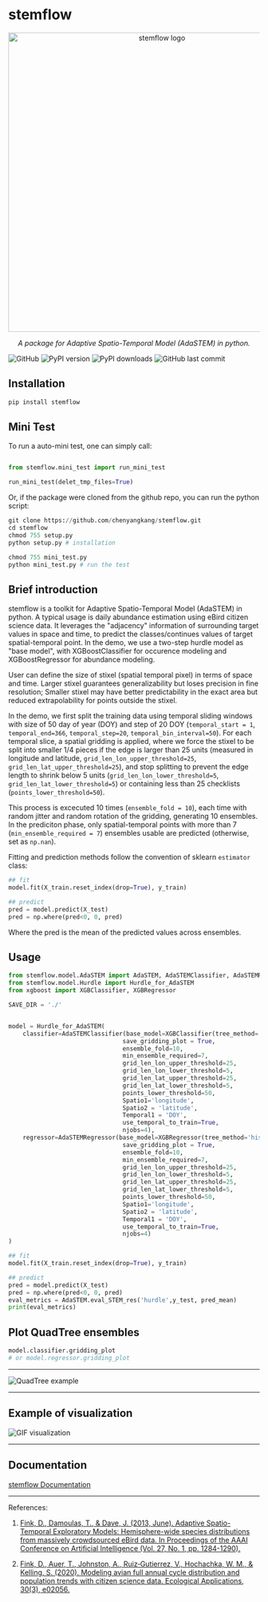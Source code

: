 # stemflow
<p align="center">
  <img src="https://chenyangkang.github.io/stemflow/logo_with_words.png" alt="stemflow logo" width="600"/>
</p>
<!--  -->
<p align="center">
  <em>A package for Adaptive Spatio-Temporal Model (AdaSTEM) in python.</em>
</p>

![GitHub](https://img.shields.io/github/license/chenyangkang/stemflow)
![PyPI version](https://img.shields.io/pypi/v/stemflow)
![PyPI downloads](https://img.shields.io/pypi/dm/stemflow)
![GitHub last commit](https://img.shields.io/github/last-commit/chenyangkang/stemflow)

 <!-- ![Anaconda version](https://anaconda.org/conda-forge/stemflow/badges/version.svg) -->
 
## Installation

```py
pip install stemflow
```

## Mini Test

To run a auto-mini test, one can simply call:

```py

from stemflow.mini_test import run_mini_test

run_mini_test(delet_tmp_files=True)

```

Or, if the package were cloned from the github repo, you can run the python script:

```py
git clone https://github.com/chenyangkang/stemflow.git
cd stemflow
chmod 755 setup.py
python setup.py # installation

chmod 755 mini_test.py
python mini_test.py # run the test

```


## Brief introduction
stemflow is a toolkit for Adaptive Spatio-Temporal Model (AdaSTEM) in python. A typical usage is daily abundance estimation using eBird citizen science data. It leverages the "adjacency" information of surrounding target values in space and time, to predict the classes/continues values of target spatial-temporal point. In the demo, we use a two-step hurdle model as "base model", with XGBoostClassifier for occurence modeling and XGBoostRegressor for abundance modeling.

User can define the size of stixel (spatial temporal pixel) in terms of space and time. Larger stixel guarantees generalizability but loses precision in fine resolution; Smaller stixel may have better predictability in the exact area but reduced extrapolability for points outside the stixel.

In the demo, we first split the training data using temporal sliding windows with size of 50 day of year (DOY) and step of 20 DOY (`temporal_start = 1`, `temporal_end=366`, `temporal_step=20`, `temporal_bin_interval=50`). For each temporal slice, a spatial gridding is applied, where we force the stixel to be split into smaller 1/4 pieces if the edge is larger than 25 units (measured in longitude and latitude, `grid_len_lon_upper_threshold=25`, `grid_len_lat_upper_threshold=25`), and stop splitting to prevent the edge length to shrink below 5 units (`grid_len_lon_lower_threshold=5`, `grid_len_lat_lower_threshold=5`) or containing less than 25 checklists (`points_lower_threshold=50`).

This process is excecuted 10 times (`ensemble_fold = 10`), each time with random jitter and random rotation of the gridding, generating 10 ensembles. In the prediciton phase, only spatial-temporal points with more than 7 (`min_ensemble_required = 7`) ensembles usable are predicted (otherwise, set as `np.nan`).

Fitting and prediction methods follow the convention of sklearn `estimator` class:

```py
## fit
model.fit(X_train.reset_index(drop=True), y_train)

## predict
pred = model.predict(X_test)
pred = np.where(pred<0, 0, pred)
```

Where the pred is the mean of the predicted values across ensembles.


## Usage

```py
from stemflow.model.AdaSTEM import AdaSTEM, AdaSTEMClassifier, AdaSTEMRegressor
from stemflow.model.Hurdle import Hurdle_for_AdaSTEM
from xgboost import XGBClassifier, XGBRegressor

SAVE_DIR = './'


model = Hurdle_for_AdaSTEM(
    classifier=AdaSTEMClassifier(base_model=XGBClassifier(tree_method='hist',random_state=42, verbosity = 0, n_jobs=1),
                                save_gridding_plot = True,
                                ensemble_fold=10, 
                                min_ensemble_required=7,
                                grid_len_lon_upper_threshold=25,
                                grid_len_lon_lower_threshold=5,
                                grid_len_lat_upper_threshold=25,
                                grid_len_lat_lower_threshold=5,
                                points_lower_threshold=50,
                                Spatio1='longitude',
                                Spatio2 = 'latitude', 
                                Temporal1 = 'DOY',
                                use_temporal_to_train=True,
                                njobs=4),
    regressor=AdaSTEMRegressor(base_model=XGBRegressor(tree_method='hist',random_state=42, verbosity = 0, n_jobs=1),
                                save_gridding_plot = True,
                                ensemble_fold=10, 
                                min_ensemble_required=7,
                                grid_len_lon_upper_threshold=25,
                                grid_len_lon_lower_threshold=5,
                                grid_len_lat_upper_threshold=25,
                                grid_len_lat_lower_threshold=5,
                                points_lower_threshold=50,
                                Spatio1='longitude',
                                Spatio2 = 'latitude', 
                                Temporal1 = 'DOY',
                                use_temporal_to_train=True,
                                njobs=4)
)

## fit
model.fit(X_train.reset_index(drop=True), y_train)

## predict
pred = model.predict(X_test)
pred = np.where(pred<0, 0, pred)
eval_metrics = AdaSTEM.eval_STEM_res('hurdle',y_test, pred_mean)
print(eval_metrics)

```

## Plot QuadTree ensembles


```py
model.classifier.gridding_plot
# or model.regressor.gridding_plot
```

----
![QuadTree example](https://chenyangkang.github.io/stemflow/QuadTree.png)

---- 
## Example of visualization
![GIF visualization](https://chenyangkang.github.io/stemflow/pred_gif.gif)

----
## Documentation
[stemflow Documentation](https://chenyangkang.github.io/stemflow/)
<!-- stemflow -->

-----
References:

1. [Fink, D., Damoulas, T., & Dave, J. (2013, June). Adaptive Spatio-Temporal Exploratory Models: Hemisphere-wide species distributions from massively crowdsourced eBird data. In Proceedings of the AAAI Conference on Artificial Intelligence (Vol. 27, No. 1, pp. 1284-1290).](https://ojs.aaai.org/index.php/AAAI/article/view/8484)

2. [Fink, D., Auer, T., Johnston, A., Ruiz‐Gutierrez, V., Hochachka, W. M., & Kelling, S. (2020). Modeling avian full annual cycle distribution and population trends with citizen science data. Ecological Applications, 30(3), e02056.](https://esajournals.onlinelibrary.wiley.com/doi/full/10.1002/eap.2056)
